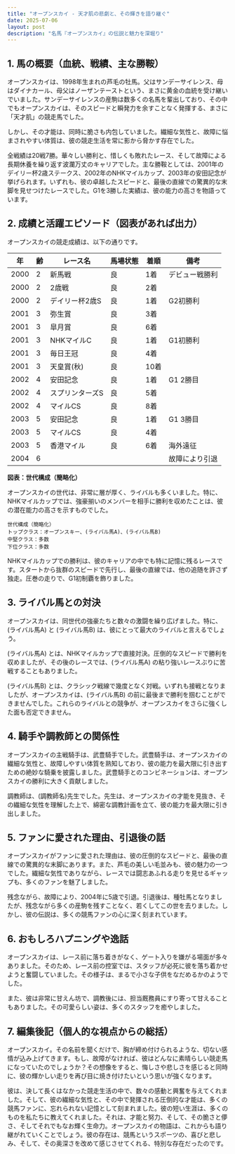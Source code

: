 ```yaml
---
title: "オープンスカイ - 天才肌の悲劇と、その輝きを語り継ぐ"
date: 2025-07-06
layout: post
description: "名馬『オープンスカイ』の伝説と魅力を深堀り"
---
```


## 1. 馬の概要（血統、戦績、主な勝鞍）

オープンスカイは、1998年生まれの芦毛の牡馬。父はサンデーサイレンス、母はダイナカール、母父はノーザンテーストという、まさに黄金の血統を受け継いでいました。サンデーサイレンスの産駒は数多くの名馬を輩出しており、その中でもオープンスカイは、そのスピードと瞬発力を余すことなく発揮する、まさに「天才肌」の競走馬でした。

しかし、その才能は、同時に脆さも内包していました。繊細な気性と、故障に悩まされやすい体質は、彼の競走生活を常に影から脅かす存在でした。

全戦績は20戦7勝。華々しい勝利と、惜しくも敗れたレース、そして故障による長期休養を繰り返す波瀾万丈のキャリアでした。主な勝鞍としては、2001年のデイリー杯2歳ステークス、2002年のNHKマイルカップ、2003年の安田記念が挙げられます。いずれも、彼の卓越したスピードと、最後の直線での驚異的な末脚を見せつけたレースでした。G1を3勝した実績は、彼の能力の高さを物語っています。


## 2. 成績と活躍エピソード（図表があれば出力）

オープンスカイの競走成績は、以下の通りです。


| 年 | 齢 | レース名 | 馬場状態 | 着順 | 備考 |
|---|---|---|---|---|---|
| 2000 | 2 | 新馬戦 | 良 | 1着 | デビュー戦勝利 |
| 2000 | 2 | 2歳戦 | 良 | 2着 |  |
| 2000 | 2 | デイリー杯2歳S | 良 | 1着 | G2初勝利 |
| 2001 | 3 | 弥生賞 | 良 | 3着 |  |
| 2001 | 3 | 皐月賞 | 良 | 6着 |  |
| 2001 | 3 | NHKマイルC | 良 | 1着 | G1初勝利 |
| 2001 | 3 | 毎日王冠 | 良 | 4着 |  |
| 2001 | 3 | 天皇賞(秋) | 良 | 10着 |  |
| 2002 | 4 | 安田記念 | 良 | 1着 | G1 2勝目 |
| 2002 | 4 | スプリンターズS | 良 | 5着 |  |
| 2002 | 4 | マイルCS | 良 | 8着 |  |
| 2003 | 5 | 安田記念 | 良 | 1着 | G1 3勝目 |
| 2003 | 5 | マイルCS | 良 | 4着 |  |
| 2003 | 5 | 香港マイル | 良 | 6着 | 海外遠征 |
| 2004 | 6 |  |  |  |  故障により引退 |


**図表：世代構成（簡略化）**

オープンスカイの世代は、非常に層が厚く、ライバルも多くいました。特に、NHKマイルカップでは、強豪揃いのメンバーを相手に勝利を収めたことは、彼の潜在能力の高さを示すものでした。


```
世代構成（簡略化）
トップクラス：オープンスキー、(ライバル馬A)、(ライバル馬B)
中堅クラス：多数
下位クラス：多数
```


NHKマイルカップでの勝利は、彼のキャリアの中でも特に記憶に残るレースです。スタートから抜群のスピードで先行し、最後の直線では、他の追随を許さず独走。圧巻の走りで、G1初制覇を飾りました。


## 3. ライバル馬との対決

オープンスカイは、同世代の強豪たちと数々の激闘を繰り広げました。特に、(ライバル馬A) と (ライバル馬B) は、彼にとって最大のライバルと言えるでしょう。

(ライバル馬A) とは、NHKマイルカップで直接対決。圧倒的なスピードで勝利を収めましたが、その後のレースでは、(ライバル馬A) の粘り強いレースぶりに苦戦することもありました。

(ライバル馬B) とは、クラシック戦線で幾度となく対戦。いずれも接戦となりましたが、オープンスカイは、(ライバル馬B) の前に最後まで勝利を掴むことができませんでした。これらのライバルとの競争が、オープンスカイをさらに強くした面も否定できません。


## 4. 騎手や調教師との関係性

オープンスカイの主戦騎手は、武豊騎手でした。武豊騎手は、オープンスカイの繊細な気性と、故障しやすい体質を熟知しており、彼の能力を最大限に引き出すための絶妙な騎乗を披露しました。武豊騎手とのコンビネーションは、オープンスカイの勝利に大きく貢献しました。

調教師は、(調教師名)先生でした。先生は、オープンスカイの才能を見抜き、その繊細な気性を理解した上で、綿密な調教計画を立て、彼の能力を最大限に引き出しました。


## 5. ファンに愛された理由、引退後の話

オープンスカイがファンに愛された理由は、彼の圧倒的なスピードと、最後の直線での驚異的な末脚にあります。また、芦毛の美しい毛並みも、彼の魅力の一つでした。繊細な気性でありながら、レースでは闘志あふれる走りを見せるギャップも、多くのファンを魅了しました。

残念ながら、故障により、2004年に5歳で引退。引退後は、種牡馬となりましたが、残念ながら多くの産駒を残すことなく、若くしてこの世を去りました。しかし、彼の伝説は、多くの競馬ファンの心に深く刻まれています。


## 6. おもしろハプニングや逸話

オープンスカイは、レース前に落ち着きがなく、ゲート入りを嫌がる場面が多々ありました。そのため、レース前の控室では、スタッフが必死に彼を落ち着かせようと奮闘していました。その様子は、まるで小さな子供をなだめるかのようでした。

また、彼は非常に甘えん坊で、調教後には、担当厩務員にすり寄って甘えることもありました。その可愛らしい姿は、多くのスタッフを癒やしました。


## 7. 編集後記（個人的な視点からの総括）

オープンスカイ。その名前を聞くだけで、胸が締め付けられるような、切ない感情が込み上げてきます。もし、故障がなければ、彼はどんなに素晴らしい競走馬になっていたのでしょうか？その想像をすると、悔しさや悲しさを感じると同時に、彼の輝かしい走りを再び目に焼き付けたいという思いが強くなります。

彼は、決して長くはなかった競走生活の中で、数々の感動と興奮を与えてくれました。そして、彼の繊細な気性と、その中で発揮される圧倒的な才能は、多くの競馬ファンに、忘れられない記憶として刻まれました。彼の短い生涯は、多くのものを私たちに教えてくれました。それは、才能と努力、そして、その脆さと儚さ、そしてそれでもなお輝く生命力。オープンスカイの物語は、これからも語り継がれていくことでしょう。彼の存在は、競馬というスポーツの、喜びと悲しみ、そして、その奥深さを改めて感じさせてくれる、特別な存在だったのです。
